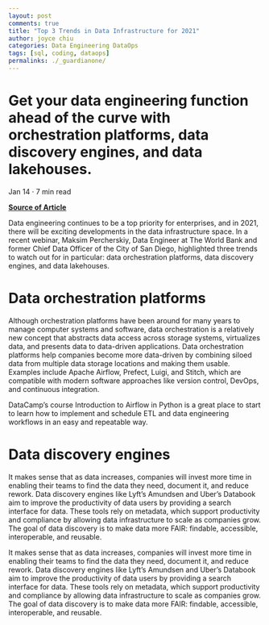 ```yaml
---
layout: post
comments: true
title: "Top 3 Trends in Data Infrastructure for 2021"
author: joyce chiu
categories: Data Engineering DataOps
tags: [sql, coding, dataops]
permalinks: ./_guardianone/
---
```


# Get your data engineering function ahead of the curve with orchestration platforms, data discovery engines, and data lakehouses.

Jan 14 · 7 min read

**[Source of Article](https://www.datacamp.com/community/blog/data-infrastructure-trends?utm_medium=email&utm_source=customerio&utm_id=1193796&utm_campaign=dc_insights&utm_term=regblog)**

Data engineering continues to be a top priority for enterprises, and in 2021, there will be exciting developments in the data infrastructure space. In a recent webinar, Maksim Percherskiy, Data Engineer at The World Bank and former Chief Data Officer of the City of San Diego, highlighted three trends to watch out for in particular: data orchestration platforms, data discovery engines, and data lakehouses.

# Data orchestration platforms

Although orchestration platforms have been around for many years to manage computer systems and software, data orchestration is a relatively new concept that abstracts data access across storage systems, virtualizes data, and presents data to data-driven applications. Data orchestration platforms help companies become more data-driven by combining siloed data from multiple data storage locations and making them usable. Examples include Apache Airflow, Prefect, Luigi, and Stitch, which are compatible with modern software approaches like version control, DevOps, and continuous integration.

DataCamp’s course Introduction to Airflow in Python is a great place to start to learn how to implement and schedule ETL and data engineering workflows in an easy and repeatable way.

# Data discovery engines

It makes sense that as data increases, companies will invest more time in enabling their teams to find the data they need, document it, and reduce rework. Data discovery engines like Lyft’s Amundsen and Uber’s Databook aim to improve the productivity of data users by providing a search interface for data. These tools rely on metadata, which support productivity and compliance by allowing data infrastructure to scale as companies grow. The goal of data discovery is to make data more FAIR: findable, accessible, interoperable, and reusable.

It makes sense that as data increases, companies will invest more time in enabling their teams to find the data they need, document it, and reduce rework. Data discovery engines like Lyft’s Amundsen and Uber’s Databook aim to improve the productivity of data users by providing a search interface for data. These tools rely on metadata, which support productivity and compliance by allowing data infrastructure to scale as companies grow. The goal of data discovery is to make data more FAIR: findable, accessible, interoperable, and reusable.
